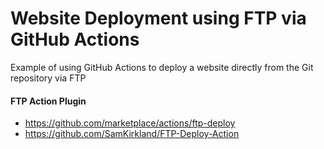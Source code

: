 # Website Deployment using FTP via GitHub Actions

Example of using GitHub Actions to deploy a website directly from the Git repository via FTP

#### FTP Action Plugin

- <https://github.com/marketplace/actions/ftp-deploy>
- <https://github.com/SamKirkland/FTP-Deploy-Action>
